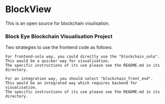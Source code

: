 # BlockView
This is an open source for blockchain visulisation.

### Block Eye Blockchain Visualisation Project
Two strategies to use the frontend code as follows:
```
For frontend-solo way, you could directly use the "blockchain_solo".
This would be a quicker way for visualisation.
The specific instructions of its use please see the README.md in its directory.
```
```
For an integration way, you should select "blockchain_front_end".
This would be an integrated way which requires backend for visualisation.
The specific instructions of its use please see the README.md in its directory.
```
